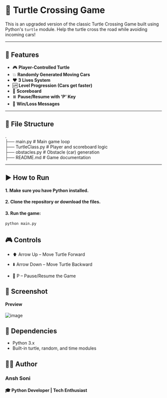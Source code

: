 # 🐢 Turtle Crossing Game

This is an upgraded version of the classic Turtle Crossing Game built using Python's `turtle` module. Help the turtle cross the road while avoiding incoming cars!

---

## 🚀 Features

- 🎮 **Player-Controlled Turtle**
- 💥 **Randomly Generated Moving Cars**
- ❤️ **3 Lives System**
- 🆙 **Level Progression (Cars get faster)**
- 🧠 **Scoreboard**
- ⏸️ **Pause/Resume with 'P' Key**
- 🏁 **Win/Loss Messages**

---

## 📁 File Structure
.<br/>
├── main.py # Main game loop<br/>
├── TurtleClass.py # Player and scoreboard logic<br/>
├── obstacles.py # Obstacle (car) generation<br/>
├── README.md # Game documentation<br/>

---

## ▶️ How to Run

####  1. Make sure you have Python installed.
#### 2. Clone the repository or download the files.
#### 3. Run the game:

```bash
python main.py
```

## 🎮 Controls
- ⬆️ Arrow Up – Move Turtle Forward

- ⬇️ Arrow Down – Move Turtle Backward

- 🔘 P – Pause/Resume the Game

## 📸 Screenshot
#### Preview
![image](https://github.com/user-attachments/assets/0df2e051-1c88-4b7c-b399-73b2742274f7)

##  📌 Dependencies
- Python 3.x
- Built-in turtle, random, and time modules

## 🧑‍💻 Author
### Ansh Soni
#### 🎓 Python Developer | Tech Enthusiast

